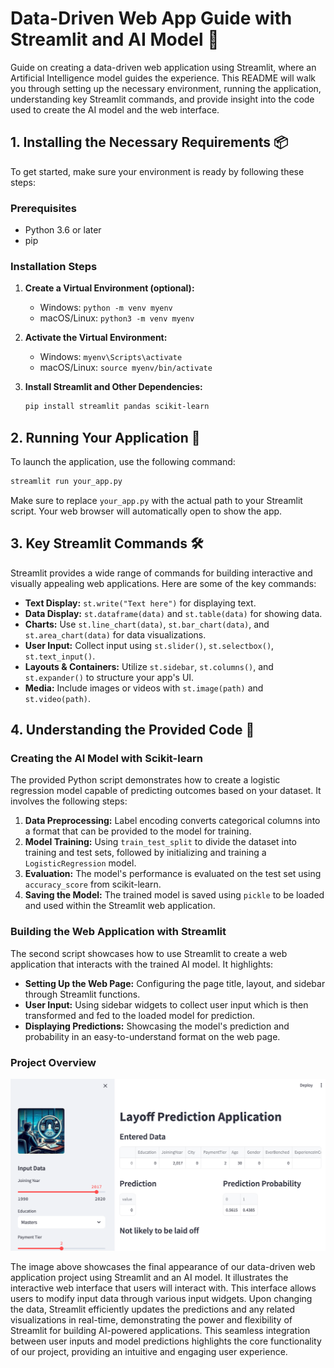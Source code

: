 # Data-Driven Web App Guide with Streamlit and AI Model 🌟

Guide on creating a data-driven web application using Streamlit, where an Artificial Intelligence model guides the experience. This README will walk you through setting up the necessary environment, running the application, understanding key Streamlit commands, and provide insight into the code used to create the AI model and the web interface.

## 1. Installing the Necessary Requirements 📦

To get started, make sure your environment is ready by following these steps:

### Prerequisites

- Python 3.6 or later
- pip

### Installation Steps

1. **Create a Virtual Environment (optional):** 
   - Windows: `python -m venv myenv`
   - macOS/Linux: `python3 -m venv myenv`

2. **Activate the Virtual Environment:**
   - Windows: `myenv\Scripts\activate`
   - macOS/Linux: `source myenv/bin/activate`

3. **Install Streamlit and Other Dependencies:**
   ```bash
   pip install streamlit pandas scikit-learn
   ```

## 2. Running Your Application 🏃

To launch the application, use the following command:

```bash
streamlit run your_app.py
```

Make sure to replace `your_app.py` with the actual path to your Streamlit script. Your web browser will automatically open to show the app.

## 3. Key Streamlit Commands 🛠️

Streamlit provides a wide range of commands for building interactive and visually appealing web applications. Here are some of the key commands:

- **Text Display:** `st.write("Text here")` for displaying text.
- **Data Display:** `st.dataframe(data)` and `st.table(data)` for showing data.
- **Charts:** Use `st.line_chart(data)`, `st.bar_chart(data)`, and `st.area_chart(data)` for data visualizations.
- **User Input:** Collect input using `st.slider()`, `st.selectbox()`, `st.text_input()`.
- **Layouts & Containers:** Utilize `st.sidebar`, `st.columns()`, and `st.expander()` to structure your app's UI.
- **Media:** Include images or videos with `st.image(path)` and `st.video(path)`.

## 4. Understanding the Provided Code 📘

### Creating the AI Model with Scikit-learn

The provided Python script demonstrates how to create a logistic regression model capable of predicting outcomes based on your dataset. It involves the following steps:

1. **Data Preprocessing:** Label encoding converts categorical columns into a format that can be provided to the model for training.
2. **Model Training:** Using `train_test_split` to divide the dataset into training and test sets, followed by initializing and training a `LogisticRegression` model.
3. **Evaluation:** The model's performance is evaluated on the test set using `accuracy_score` from scikit-learn.
4. **Saving the Model:** The trained model is saved using `pickle` to be loaded and used within the Streamlit web application.

### Building the Web Application with Streamlit

The second script showcases how to use Streamlit to create a web application that interacts with the trained AI model. It highlights:

- **Setting Up the Web Page:** Configuring the page title, layout, and sidebar through Streamlit functions.
- **User Input:** Using sidebar widgets to collect user input which is then transformed and fed to the loaded model for prediction.
- **Displaying Predictions:** Showcasing the model's prediction and probability in an easy-to-understand format on the web page. 

### Project Overview


![Project Overview](ReadmeImage.png)

The image above showcases the final appearance of our data-driven web application project using Streamlit and an AI model. It illustrates the interactive web interface that users will interact with. This interface allows users to modify input data through various input widgets. Upon changing the data, Streamlit efficiently updates the predictions and any related visualizations in real-time, demonstrating the power and flexibility of Streamlit for building AI-powered applications. This seamless integration between user inputs and model predictions highlights the core functionality of our project, providing an intuitive and engaging user experience.
